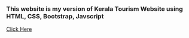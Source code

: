 
<h3>This website is my version of Kerala Tourism Website using HTML, CSS, Bootstrap, Javscript</h3>
<a href="https://iamsajith.github.io/Kerala-Tourism/" target="_blank">Click Here</a>
